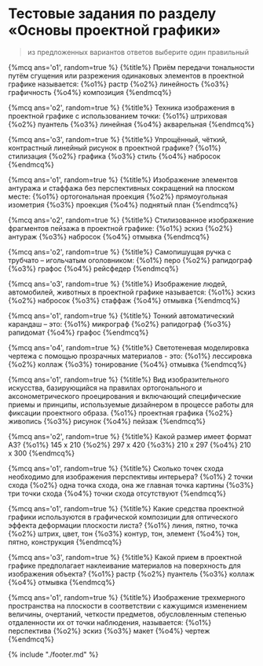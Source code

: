 # Тестовые задания по разделу «Основы проектной графики»

> из предложенных вариантов ответов выберите один правильный

{%mcq ans='o1', random=true %}
{%title%} Приём передачи тональности путём сгущения или разрежения одинаковых элементов в проектной графике называется:
{%o1%} растр
{%o2%} линейность
{%o3%} графичность
{%o4%} композиция
{%endmcq%}


{%mcq ans='o2', random=true %}
{%title%} Техника изображения в проектной графике с использованием точки:
{%o1%} штриховая
{%o2%} пуантель
{%o3%} линейная
{%o4%} акварельная
{%endmcq%}

{%mcq ans='o3', random=true %}
{%title%} Упрощённый, чёткий, контрастный линейный рисунок в проектной графике?
{%o1%} стилизация
{%o2%} графика
{%o3%} стиль
{%o4%} набросок
{%endmcq%}

{%mcq ans='o1', random=true %}
{%title%} Изображение элементов антуража и стаффажа без перспективных сокращений на плоском месте:
{%o1%} ортогональная проекция
{%o2%} прямоугольная изометрия
{%o3%} проекция
{%o4%} поднятый план
{%endmcq%}

{%mcq ans='o2', random=true %}
{%title%} Стилизованное изображение фрагментов пейзажа в проектной графике:
{%o1%} эскиз
{%o2%} антураж
{%o3%} набросок
{%o4%} отмывка
{%endmcq%}

{%mcq ans='o2', random=true %}
{%title%} Самопишущая ручка с трубчато – игольчатым оголовником:
{%o1%} перо
{%o2%} рапидограф
{%o3%} графос
{%o4%} рейсфедер
{%endmcq%}

{%mcq ans='o3', random=true %}
{%title%} Изображение людей, автомобилей, животных в проектной графике называется:
{%o1%} эскиз
{%o2%} набросок
{%o3%} стаффаж
{%o4%} отмывка
{%endmcq%}

{%mcq ans='o1', random=true %}
{%title%} Тонкий автоматический карандаш – это:
{%o1%} микрограф
{%o2%} рапидограф
{%o3%} рапидомат
{%o4%} графос
{%endmcq%}

{%mcq ans='o4', random=true %}
{%title%} Светотеневая моделировка чертежа с помощью прозрачных материалов - это:
{%o1%} лессировка
{%o2%} коллаж
{%o3%} тонирование
{%o4%} отмывка
{%endmcq%}

{%mcq ans='o1', random=true %}
{%title%} Вид изобразительного искусства, базирующийся на правилах ортогонального и аксонометрического проецирования и включающий специфические приемы и принципы, используемые дизайнером в процессе работы для фиксации проектного образа.
{%o1%} проектная графика
{%o2%} живопись
{%o3%} рисунок
{%o4%} пейзаж
{%endmcq%}

{%mcq ans='o2', random=true %}
{%title%} Какой размер имеет формат А3?
{%o1%} 145 х 210
{%o2%} 297 х 420
{%o3%} 210 х 297
{%o4%} 210 х 300
{%endmcq%}

{%mcq ans='o1', random=true %}
{%title%} Сколько точек схода необходимо для изображения перспективы интерьера?
{%o1%} 2 точки схода
{%o2%} одна точка схода, она же главная точка картины
{%o3%} три точки схода
{%o4%} точки схода отсутствуют
{%endmcq%}

{%mcq ans='o1', random=true %}
{%title%} Какие средства проектной графики используются в графической композиции для оптического эффекта деформации плоскости листа?
{%o1%} линия, пятно, точка
{%o2%} штрих, цвет, тон
{%o3%} контур, тон, элемент
{%o4%} тон, пятно, конструкция
{%endmcq%}

{%mcq ans='o3', random=true %}
{%title%} Какой прием в проектной графике предполагает наклеивание материалов на поверхность для изображения объекта?
{%o1%} растр
{%o2%} пуантель
{%o3%} коллаж
{%o4%} отмывка
{%endmcq%}

{%mcq ans='o1', random=true %}
{%title%} Изображение трехмерного пространства на плоскости в соответствии с кажущимся изменением величины, очертаний, четкости предметов, обусловленным степенью отдаленности их от точки наблюдения, называется:
{%o1%} перспектива
{%o2%} эскиз
{%o3%} макет
{%o4%} чертеж
{%endmcq%}

{% include "./footer.md" %}